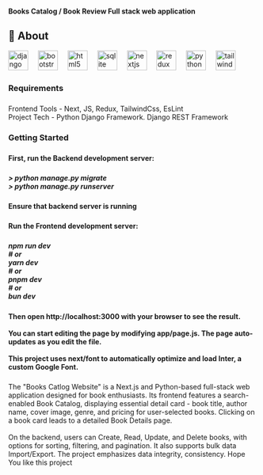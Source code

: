 <h4 align="left">Books Catalog / Book Review Full stack web application</h4>
<div align="left">
</div>

###

<h2 align="left">🎯 About</h2>


<div align="left">
  <img src="https://cdn.jsdelivr.net/gh/devicons/devicon/icons/django/django-plain.svg" height="40" alt="django logo"  />
  <img width="12" />
  <img src="https://cdn.jsdelivr.net/gh/devicons/devicon/icons/bootstrap/bootstrap-original.svg" height="40" alt="bootstrap logo"  />
  <img width="12" />
  <img src="https://cdn.jsdelivr.net/gh/devicons/devicon/icons/html5/html5-original.svg" height="40" alt="html5 logo"  />
  <img width="12" />
  <img src="https://cdn.jsdelivr.net/gh/devicons/devicon/icons/sqlite/sqlite-original.svg" height="40" alt="sqlite logo"  />
  <img width="12" />
  <img src="https://cdn.jsdelivr.net/gh/devicons/devicon/icons/nextjs/nextjs-original.svg" height="40" alt="nextjs logo"  />
  <img width="12" />
  <img src="https://cdn.jsdelivr.net/gh/devicons/devicon/icons/redux/redux-original.svg" height="40" alt="redux logo"  />
  <img width="12" />
  <img src="https://cdn.jsdelivr.net/gh/devicons/devicon/icons/python/python-original.svg" height="40" alt="python logo"  />
  <img width="12" />
  <img src="https://cdn.jsdelivr.net/gh/devicons/devicon/icons/tailwindcss/tailwindcss-original-wordmark.svg" height="40" alt="tailwindcss logo"  />
</div>

###

<h3 align="left">Requirements</h3>

###

<p align="left">Frontend Tools - Next, JS,  Redux, TailwindCss, EsLint <br>Project Tech - Python Django Framework. Django REST Framework</p>

###

<h3 align="left">Getting Started</h3>

###

<h4 align="left">First, run the Backend development server:</h4>

###

<h5 align="left">> python manage.py migrate<br>> python manage.py runserver</h5>

###

<h4 align="left">Ensure that backend server is running</h4>

###

<h4 align="left">Run the Frontend development server:</h4>

###

<h5 align="left">npm run dev<br># or<br>yarn dev<br># or<br>pnpm dev<br># or<br>bun dev</h5>

###

<h4 align="left">Then open http://localhost:3000 with your browser to see the result.<br><br>You can start editing the page by modifying app/page.js. The page auto-updates as you edit the file.<br><br>This project uses next/font to automatically optimize and load Inter, a custom Google Font.</h4>

###

<p align="left">The "Books Catlog Website" is a Next.js and Python-based full-stack web application designed for book enthusiasts. Its frontend features a search-enabled Book Catalog, displaying essential detail card - book title, author name, cover image, genre, and pricing for user-selected books. Clicking on a book card leads to a detailed Book Details page.<br><br>On the backend, users can Create, Read, Update, and Delete books, with options for sorting, filtering, and pagination. It also supports bulk data Import/Export. The project emphasizes data integrity, consistency. Hope You like this project</p>

###
</div>
</div>

